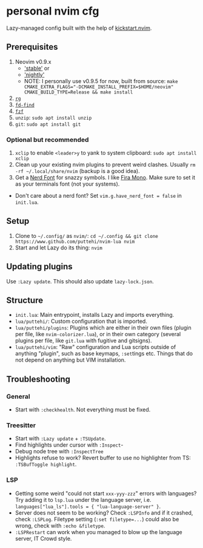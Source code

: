# personal nvim cfg

Lazy-managed config built with the help of [kickstart.nvim](TODO).

## Prerequisites

1. Neovim v0.9.x
    - ['stable'](https://github.com/neovim/neovim/releases/tag/stable) or
    - ['nightly'](https://github.com/neovim/neovim/releases/tag/nightly)
    - NOTE: I personally use v0.9.5 for now, built from source: `make CMAKE_EXTRA_FLAGS="-DCMAKE_INSTALL_PREFIX=$HOME/neovim" CMAKE_BUILD_TYPE=Release && make install`
2. [`rg`](https://github.com/BurntSushi/ripgrep)
3. [`fd-find`](https://github.com/sharkdp/fd)
4. [`fzf`](https://github.com/junegunn/fzf)
5. `unzip`: `sudo apt install unzip`
6. `git`: `sudo apt install git`

### Optional but recommended

1. `xclip` to enable `<leader>y` to yank to system clipboard: `sudo apt install xclip`
2. Clean up your existing nvim plugins to prevent weird clashes. Usually `rm -rf ~/.local/share/nvim` (backup is a good idea).
3. Get a [Nerd Font](https://github.com/ryanoasis/nerd-fonts) for snazzy symbols. I like [Fira Mono](https://github.com/ryanoasis/nerd-fonts/tree/master/patched-fonts/FiraMono). Make sure to set it as your terminals font (not your systems).
  - Don't care about a nerd font? Set `vim.g.have_nerd_font = false` in `init.lua`.

## Setup

1. Clone to `~/.config/` as `nvim/`: `cd ~/.config && git clone https://www.github.com/puttehi/nvim-lua nvim`
2. Start and let Lazy do its thing: `nvim`

## Updating plugins

Use `:Lazy update`. This should also update `lazy-lock.json`.

## Structure

- `init.lua`: Main entrypoint, installs Lazy and imports everything.
- `lua/puttehi/`: Custom configuration that is imported.
- `lua/puttehi/plugins`: Plugins which are either in their own files (plugin per file, like `nvim-colorizer.lua`), or in their own category (several plugins per file, like `git.lua` with fugitive and gitsigns).
- `lua/puttehi/vim`: "Raw" configuration and Lua scripts outside of anything "plugin", such as base keymaps, `:set`tings etc. Things that do not depend on anything but VIM installation.

## Troubleshooting

### General

- Start with `:checkhealth`. Not everything must be fixed.

### Treesitter

- Start with `:Lazy update` + `:TSUpdate`.
- Find highlights under cursor with `:Inspect`-
- Debug node tree with `:InspectTree`
- Highlights refuse to work? Revert buffer to use no highlighter from TS: `:TSBufToggle highlight`.

### LSP

- Getting some weird "could not start `xxx-yyy-zzz`" errors with languages? Try adding it to `lsp.lua` under the language server, i.e. `languages["lua_ls"].tools = { "lua-language-server" }`.
- Server does not seem to be working? Check `:LSPInfo` and if it crashed, check `:LSPLog`. Filetype setting (`:set filetype=...`) could also be wrong, check with `:echo &filetype`.
- `:LSPRestart` can work when you managed to blow up the language server, IT Crowd style.

